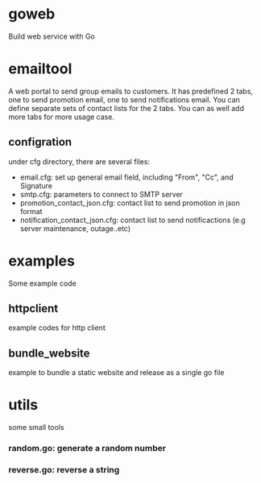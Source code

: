 # goweb
Build web service with Go


# emailtool

A web portal to send group emails to customers. It has predefined 2 tabs, one to send promotion email, one to send
notifications email. You can define separate sets of contact lists for the 2 tabs. You can as well add more tabs for more usage case.

## configration
under cfg directory, there are several files:
- email.cfg: set up general email field, including "From", "Cc", and Signature
- smtp.cfg: parameters to connect to SMTP server
- promotion_contact_json.cfg: contact list to send promotion in json format
- notification_contact_json.cfg: contact list to send notificactions (e.g server maintenance, outage..etc)


# examples
Some example code

## httpclient
example codes for http client

## bundle_website
example to bundle a static website and release as a single go file

# utils
some small tools 
### random.go: generate a random number
### reverse.go: reverse a string


